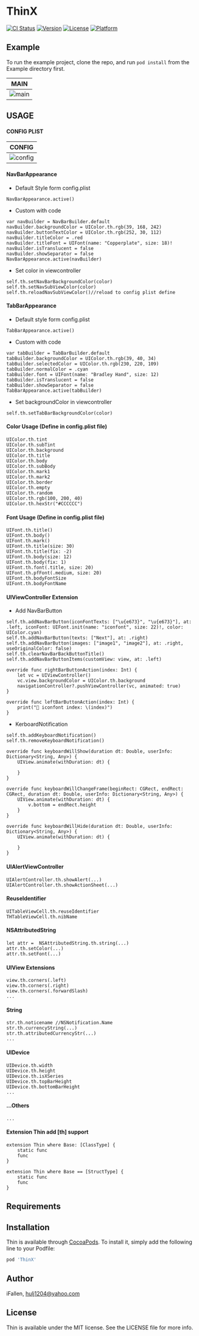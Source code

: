 # ThinX

[![CI Status](https://img.shields.io/travis/iFallen/Thin.svg?style=flat)](https://travis-ci.org/iFallen/ThinX)
[![Version](https://img.shields.io/cocoapods/v/Thin.svg?style=flat)](https://cocoapods.org/pods/ThinX)
[![License](https://img.shields.io/cocoapods/l/Thin.svg?style=flat)](https://cocoapods.org/pods/ThinX)
[![Platform](https://img.shields.io/cocoapods/p/Thin.svg?style=flat)](https://cocoapods.org/pods/ThinX)

## Example

To run the example project, clone the repo, and run `pod install` from the Example directory first.


|MAIN|
|----|
|![main](https://github.com/iFallen/Thin/raw/master/img/main.png)|

## USAGE

#### CONFIG PLIST

|CONFIG|
|----|
|![config](https://github.com/iFallen/Thin/raw/master/img/config.png)|


#### NavBarAppearance

- Default Style form config.plist

```
NavBarAppearance.active()
```

- Custom with code 

```
var navBuilder = NavBarBuilder.default
navBuilder.backgroundColor = UIColor.th.rgb(39, 168, 242)
navBuilder.buttonTextColor = UIColor.th.rgb(252, 30, 112)
navBuilder.titleColor = .red
navBuilder.titleFont = UIFont(name: "Copperplate", size: 18)!
navBuilder.isTranslucent = false
navBuilder.showSeparator = false
NavBarAppearance.active(navBuilder)

```

- Set color in viewcontroller

```
self.th.setNavBarBackgroundColor(color)
self.th.setNavSubViewColor(color)
self.th.reloadNavSubViewColor()//reload to config plist define
```

#### TabBarAppearance

- Default style form config.plist

```
TabBarAppearance.active()
```

- Custom with code 

```
var tabBuilder = TabBarBuilder.default
tabBuilder.backgroundColor = UIColor.th.rgb(39, 40, 34)
tabBuilder.selectedColor = UIColor.th.rgb(230, 220, 109)
tabBuilder.normalColor = .cyan
tabBuilder.font = UIFont(name: "Bradley Hand", size: 12)
tabBuilder.isTranslucent = false
tabBuilder.showSeparator = false
TabBarAppearance.active(tabBuilder)

```

- Set backgroundColor in viewcontroller

```
self.th.setTabBarBackgroundColor(color)
```


#### Color Usage (Define in config.plist file)

```
UIColor.th.tint
UIColor.th.subTint
UIColor.th.background
UIColor.th.title
UIColor.th.body
UIColor.th.subBody
UIColor.th.mark1
UIColor.th.mark2
UIColor.th.border
UIColor.th.empty
UIColor.th.random
UIColor.th.rgb(100, 200, 40)
UIColor.th.hexStr("#CCCCCC")
```

#### Font Usage (Define in config.plist file)

```
UIFont.th.title()
UIFont.th.body()
UIFont.th.mark()
UIFont.th.title(size: 30)
UIFont.th.title(fix: -2)
UIFont.th.body(size: 12)
UIFont.th.body(fix: 1)
UIFont.th.font(.title, size: 20)
UIFont.th.pfFont(.medium, size: 20)
UIFont.th.bodyFontSize
UIFont.th.bodyFontName
```

#### UIViewController Extension

- Add NavBarButton

```
self.th.addNavBarButton(iconFontTexts: ["\u{e673}", "\u{e673}"], at: .left, iconFont: UIFont.init(name: "iconfont", size: 22)!, color: UIColor.cyan)
self.th.addNavBarButton(texts: ["Next"], at: .right)
self.th.addNavBarButton(images: ["image1", "image2"], at: .right, useOriginalColor: false)
self.th.clearNavBarBackButtonTitle()
self.th.addNavBarButtonItems(customView: view, at: .left)
```

```
override func rightBarButtonAction(index: Int) {
    let vc = UIViewController()
    vc.view.backgroundColor = UIColor.th.background
    navigationController?.pushViewController(vc, animated: true)
}
    
override func leftBarButtonAction(index: Int) {
    print("🐌 iconfont index: \(index)")
}

```

- KerboardNotification 

```
self.th.addKeyboardNotification()
self.th.removeKeyboardNotification()
```

```
override func keyboardWillShow(duration dt: Double, userInfo: Dictionary<String, Any>) {
    UIView.animate(withDuration: dt) {
        
    }
}
    
override func keyboardWillChangeFrame(beginRect: CGRect, endRect: CGRect, duration dt: Double, userInfo: Dictionary<String, Any>) {
    UIView.animate(withDuration: dt) {
        v.bottom = endRect.height
    }
}
    
override func keyboardWillHide(duration dt: Double, userInfo: Dictionary<String, Any>) {
    UIView.animate(withDuration: dt) {
        
    }
}

```

#### UIAlertViewController

```
UIAlertController.th.showAlert(...)
UIAlertController.th.showActionSheet(...)
```

#### ReuseIdentifier

```
UITableViewCell.th.reuseIdentifier
THTableViewCell.th.nibName
```

#### NSAttributedString

```
let attr =  NSAttributedString.th.string(...)
attr.th.setColor(...)
attr.th.setFont(...)
```

#### UIView Extensions

```
view.th.corners(.left)
view.th.corners(.right)
view.th.corners(.forwardSlash)
...

```

#### String

```
str.th.noticename //NSNotification.Name
str.th.currencyString(...)
str.th.attributedCurrencyStr(...)
...

```

#### UIDevice

```
UIDevice.th.width
UIDevice.th.height
UIDevice.th.isXSeries
UIDevice.th.topBarHeight
UIDevice.th.bottomBarHeight
...

```

#### ...Others

```
... 
```

#### Extension Thin add [th] support

```
extension Thin where Base: [ClassType] {
	static func  
	func 
}

extension Thin where Base == [StructType] {
	static func  
	func 
}

```

## Requirements

## Installation

Thin is available through [CocoaPods](https://cocoapods.org). To install
it, simply add the following line to your Podfile:

```ruby
pod 'ThinX'
```

## Author

iFallen, hulj1204@yahoo.com

## License

Thin is available under the MIT license. See the LICENSE file for more info.
